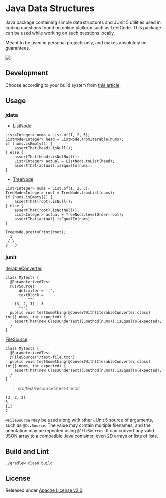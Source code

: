 # Java Data Structures
Java package containing simple data structures and JUnit 5 utilities used in coding questions 
found on online platform such as LeetCode. This package can be used while working on such
questions locally.

Meant to be used in personal projects only, and makes absolutely no guarantees.

[![](https://github.com/asarkar/jdata/workflows/CI/badge.svg)](https://github.com/asarkar/jdata/actions)

## Development

Choose according to your build system from [this article](https://jitpack.io/#io.jitpack/gradle-simple).

## Usage

### jdata

* [ListNode](jdata/src/main/java/com/asarkar/data/ListNode.java)

```
List<Integer> nums = List.of(1, 2, 3);
ListNode<Integer> head = ListNode.fromIterable(nums);
if (nums.isEmpty()) {
    assertThat(head).isNull();
} else {
    assertThat(head).isNotNull();
    List<Integer> actual = ListNode.toList(head);
    assertThat(actual).isEqualTo(nums);
}
```
* [TreeNode](jdata/src/main/java/com/asarkar/data/TreeNode.java)

```
List<Integer> nums = List.of(1, 2, 3);
TreeNode<Integer> root = TreeNode.fromList(nums);
if (nums.isEmpty()) {
    assertThat(root).isNull();
} else {
    assertThat(root).isNotNull();
    List<Integer> actual = TreeNode.levelOrder(root);
    assertThat(actual).isEqualTo(nums);
}

TreeNode.prettyPrint(root);
  1
 / \
2   3
```

### junit

[IterableConverter](junit/src/main/java/com/asarkar/junit/IterableConverter.java)

```
class MyTests {
  @ParameterizedTest
  @CsvSource(
      delimiter = '|',
      textBlock =
          """
    [3, 2, 3] | 3
      """)
  public void testSomething(@ConvertWith(IterableConverter.class) int[] nums, int expected) {
    assertThat(new ClassUnderTest().method(nums)).isEqualTo(expected);
  }
}
```

[FileSource](junit/src/main/java/com/asarkar/junit/FileSource.java)

```
class MyTests {
  @ParameterizedTest
  @FileSource("/test-file.txt")
  public void testSomething(@ConvertWith(IterableConverter.class) int[] nums, int expected) {
    assertThat(new ClassUnderTest().method(nums)).isEqualTo(expected);
  }
}
```

> src/test/resources/test-file.txt

```
[3, 2, 3]
3
[1]
2
```

`@FileSource` may be used along with other JUnit 5 source of arguments, such as `@CsvSource`.
The value may contain multiple filenames, and the annotation may be repeated using `@FileSources`.
It can convert any valid JSON array to a compatible Java container, even 2D arrays or lists of lists.

## Build and Lint
```
./gradlew clean build
```

## License

Released under [Apache License v2.0](LICENSE).
